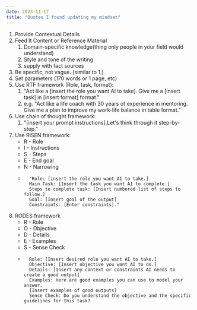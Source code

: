 ```yaml
---
date: 2023-11-17
title: "Quotes I found updating my mindset"
---
```


1. Provide Contextual Details
2. Feed It Content or Reference Material
   1. Domain-specific knowledge(thing only people in your field would understand)
   2. Style and tone of the writing
   3. supply with fact sources
3. Be specific, not vague. (similar to 1.)
4. Set parameters (170 words or 1 page, etc)
5. Use RTF framework (Role, task, format):
   1. "Act like a [insert the role you want AI to take]. Give me a [insert task] in [insert format] format."
   2. e.g. "Act like a life coach with 30 years of experience in mentoring. Give me a plan to improve my work-life balance in table format."
6. Use chain of thought framework:
   1. "[insert your prompt instructions].Let's think through it step-by-step."
7. Use RISEN framework:
   - R - Role
   - I - Instructions
   - S - Steps
   - E - End goal
   -  N - Narrowing
   -  ```
        "Role: [insert the role you want AI to take.] 
        Main Task: [Insert the task you want AI to complete.]
        Steps to complete task: [Insert numbered list of steps to follow.]
        Goal: [Insert goal of the output]
        Constraints: [Enter constraints]."
        ```
8. RODES framework
    - R - Role
    - O - Objective
    - D - Details
    - E - Examples
    - S - Sense Check 
    - ```
        Role: [Insert desired role you want AI to take.]
        Objective: [Insert objective you want AI to do.]
        Details: [Insert any context or constraints AI needs to create a good output]
        Examples: Here are good examples you can use to model your answer.
        [Insert examples of good outputs]
        Sense Check: Do you understand the objective and the specific guidelines for this task?
        ```
